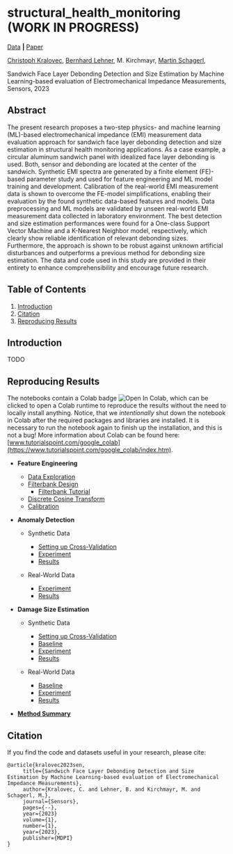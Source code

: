 # structural_health_monitoring (WORK IN PROGRESS)

[Data](https://zenodo.org/record/6758723) **|** [Paper](https://)


[Christoph Kralovec](https://www.jku.at/en/institute-of-structural-lightweight-design/team/christoph-kralovec/),
[Bernhard Lehner](https://www.researchgate.net/profile/Bernhard_Lehner),
M. Kirchmayr,
[Martin Schagerl](https://www.jku.at/en/institute-of-structural-lightweight-design/team/martin-schagerl/),

Sandwich Face Layer Debonding Detection and Size Estimation
by Machine Learning-based evaluation of Electromechanical
Impedance Measurements, Sensors, 2023

## Abstract
The present research proposes a two-step physics- and machine learning (ML)-based electromechanical impedance (EMI) measurement data evaluation approach for sandwich face layer debonding detection and size estimation in structural health monitoring applications.
As a case example, a circular aluminum sandwich panel with idealized face layer debonding is used.
Both, sensor and debonding are located at the center of the sandwich.
Synthetic EMI spectra are generated by a finite element (FE)-based parameter study and used for feature engineering and ML model training and development.
Calibration of the real-world EMI measurement data is shown to overcome the FE-model simplifications, enabling their evaluation by the found synthetic data-based features and models.
Data preprocessing and ML models are validated by unseen real-world EMI measurement data collected in laboratory environment.
The best detection and size estimation performances were found for a One-class Support Vector Machine and a K-Nearest Neighbor model, respectively, which clearly show reliable identification of relevant debonding sizes.
Furthermore, the approach is shown to be robust against unknown artificial disturbances and outperforms a previous method for debonding size estimation.
The data and code used in this study are provided in their entirety to enhance comprehensibility and encourage future research.


## Table of Contents
1. [Introduction](#introduction)
1. [Citation](#citation)
1. [Reproducing Results](#reproduction)


## Introduction <a name="introduction"></a>
TODO

## Reproducing Results <a name="reproduction"></a>
The notebooks contain a Colab badge ![Open In Colab](https://colab.research.google.com/assets/colab-badge.svg), which can be clicked to open a Colab runtime to reproduce the results without the need to locally install anything.
Notice, that we *intentionally* shut down the notebook in Colab after the required packages and libraries are installed.
It is necessary to run the notebook again to finish up the installation, and this is not a bug!
More information about Colab can be found here: [www.tutorialspoint.com/google_colab](https://www.tutorialspoint.com/google_colab/index.htm).

- **Feature Engineering**
    - [Data Exploration](https://github.com/berni-lehner/structural_health_monitoring/blob/main/notebooks/data_exploration.ipynb)
    - [Filterbank Design](https://github.com/berni-lehner/structural_health_monitoring/blob/main/notebooks/feature_engineering.ipynb)
        - [Filterbank Tutorial](https://github.com/berni-lehner/structural_health_monitoring/blob/main/notebooks/filterbank_demo.ipynb)
    - [Discrete Cosine Transform](https://github.com/berni-lehner/structural_health_monitoring/blob/main/notebooks/feature_engineering_2.ipynb)
    - [Calibration](https://github.com/berni-lehner/structural_health_monitoring/blob/main/notebooks/data_calibration.ipynb)

- **Anomaly Detection**
    - Synthetic Data
        - [Setting up Cross-Validation](https://github.com/berni-lehner/structural_health_monitoring/blob/main/notebooks/synthetic_anomaly_AA.ipynb)
        - [Experiment](https://github.com/berni-lehner/structural_health_monitoring/blob/main/notebooks/synthetic_anomaly_AB.ipynb)
        - [Results](https://github.com/berni-lehner/structural_health_monitoring/blob/main/notebooks/synthetic_anomaly_results.ipynb)

    - Real-World Data
        - [Experiment](https://github.com/berni-lehner/structural_health_monitoring/blob/main/notebooks/mixed_anomaly_AB.ipynb)
        - [Results](https://github.com/berni-lehner/structural_health_monitoring/blob/main/notebooks/mixed_anomaly_results.ipynb)

- **Damage Size Estimation**
    - Synthetic Data
        - [Setting up Cross-Validation](https://github.com/berni-lehner/structural_health_monitoring/blob/main/notebooks/synthetic_regression_AA.ipynb)
        - [Baseline](https://github.com/berni-lehner/structural_health_monitoring/blob/main/notebooks/synthetic_regression_AA_BASE.ipynb)
        - [Experiment](https://github.com/berni-lehner/structural_health_monitoring/blob/main/notebooks/synthetic_regression_AB.ipynb)
        - [Results](https://github.com/berni-lehner/structural_health_monitoring/blob/main/notebooks/synthetic_regression_results.ipynb)

    - Real-World Data
        - [Baseline](https://github.com/berni-lehner/structural_health_monitoring/blob/main/notebooks/mixed_regression_AA_BASE.ipynb)
        - [Experiment](https://github.com/berni-lehner/structural_health_monitoring/blob/main/notebooks/mixed_regression_AB.ipynb)
        - [Results](https://github.com/berni-lehner/structural_health_monitoring/blob/main/notebooks/mixed_regression_results.ipynb)

- [**Method Summary**](https://github.com/berni-lehner/structural_health_monitoring/blob/main/notebooks/method.ipynb)


## Citation <a name="citation"></a>
If you find the code and datasets useful in your research, please cite:
    
    @article{kralovec2023sen,
         title={Sandwich Face Layer Debonding Detection and Size Estimation by Machine Learning-based evaluation of Electromechanical Impedance Measurements},
         author={Kralovec, C. and Lehner, B. and Kirchmayr, M. and Schagerl, M.},
         journal={Sensors},
         pages={--},
         year={2023}
         volume={1},
         number={1},
         year={2023},
         publisher={MDPI}
    }    
